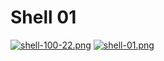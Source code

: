 # Shell 01
[![shell-100-22.png](https://i.postimg.cc/PrVbd0gP/shell-100-22.png)](https://postimg.cc/vc9xz2Hs)
[![shell-01.png](https://i.postimg.cc/SNzM6jXf/shell-01.png)](https://postimg.cc/56by14SX)

